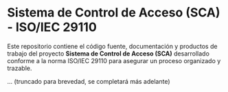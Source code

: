 # Sistema de Control de Acceso (SCA) - ISO/IEC 29110

Este repositorio contiene el código fuente, documentación y productos de trabajo del proyecto **Sistema de Control de Acceso (SCA)** desarrollado conforme a la norma ISO/IEC 29110 para asegurar un proceso organizado y trazable.

... (truncado para brevedad, se completará más adelante)
